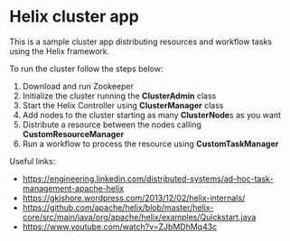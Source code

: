 # Helix cluster app

This is a sample cluster app distributing resources and workflow tasks using the Helix framework.  

To run the cluster follow the steps below:
1. Download and run Zookeeper
2. Initialize the cluster running the **ClusterAdmin** class
3. Start the Helix Controller using **ClusterManager** class
4. Add nodes to the cluster starting as many **ClusterNode**s as you want
5. Distribute a resource between the nodes calling **CustomResourceManager**
6. Run a workflow to process the resource using **CustomTaskManager**


Useful links:
- https://engineering.linkedin.com/distributed-systems/ad-hoc-task-management-apache-helix
- https://gkishore.wordpress.com/2013/12/02/helix-internals/
- https://github.com/apache/helix/blob/master/helix-core/src/main/java/org/apache/helix/examples/Quickstart.java
- https://www.youtube.com/watch?v=ZJbMDhMq43c
